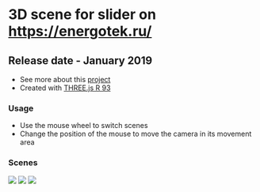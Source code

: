 # 3D scene for slider on https://energotek.ru/ 
## Release date - January 2019
- See more about this [project](https://its.agency/case/energotek/)
- Created with [THREE.js R 93](https://threejs.org/)
### Usage 
- Use the mouse wheel to switch scenes
- Change the position of the mouse to move the camera in its movement area
### Scenes
![](https://i.imgur.com/rGPvc0f.png)
![](https://i.imgur.com/1whV4AV.png)
![](https://i.imgur.com/aCiwtwj.png)
